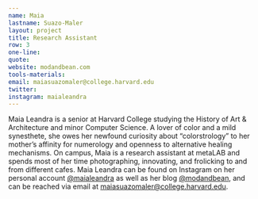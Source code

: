 ```yaml
---
name: Maia
lastname: Suazo-Maler
layout: project
title: Research Assistant
row: 3
one-line: 
quote: 
website: modandbean.com
tools-materials:
email: maiasuazomaler@college.harvard.edu
twitter:
instagram: maialeandra
---
```

Maia Leandra is a senior at Harvard College studying the History of Art & Architecture and minor Computer Science. A lover of color and a mild synesthete, she owes her newfound curiosity about “colorstrology” to her mother’s affinity for numerology and openness to alternative healing mechanisms. On campus, Maia is a research assistant at metaLAB and spends most of her time photographing, innovating, and frolicking to and from different cafes. Maia Leandra can be found on Instagram on her personal account [@maialeandra](https://www.instagram.com/maialeandra/) as well as her blog [@modandbean](http://www.modandbean.com/about/), and can be reached via email at [maiasuazomaler@college.harvard.edu](mailto:maiasuazomaler@college.harvard.edu).